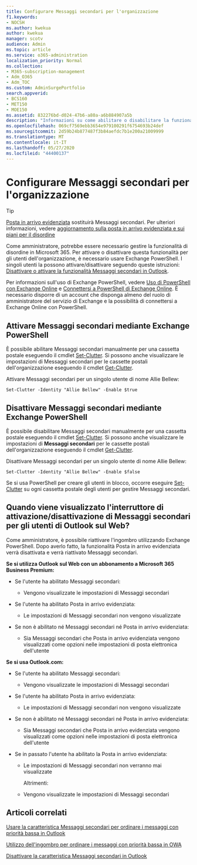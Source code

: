 ```yaml
---
title: Configurare Messaggi secondari per l'organizzazione
f1.keywords:
- NOCSH
ms.author: kwekua
author: kwekua
manager: scotv
audience: Admin
ms.topic: article
ms.service: o365-administration
localization_priority: Normal
ms.collection:
- M365-subscription-management
- Adm_O365
- Adm_TOC
ms.custom: AdminSurgePortfolio
search.appverid:
- BCS160
- MET150
- MOE150
ms.assetid: 832276bd-d024-47b6-a80a-a6b884907a5b
description: "Informazioni su come abilitare o disabilitare la funzionalità di disordine per tutti gli utenti o specifici dell'organizzazione, tramite Exchange PowerShell. "
ms.openlocfilehash: 069cf7569ebb3654e979100291f6754693b24def
ms.sourcegitcommit: 2d59b24b877487f3b84aefdc7b1e200a21009999
ms.translationtype: MT
ms.contentlocale: it-IT
ms.lasthandoff: 05/27/2020
ms.locfileid: "44400137"
---
```

# <a name="configure-clutter-for-your-organization"></a>Configurare Messaggi secondari per l'organizzazione

> [!TIP]
> [Posta in arrivo evidenziata](../setup/configure-focused-inbox.md) sostituirà Messaggi secondari. Per ulteriori informazioni, vedere [aggiornamento sulla posta in arrivo evidenziata e sui piani per il disordine](https://techcommunity.microsoft.com/t5/Outlook-Blog/Update-on-Focused-Inbox-and-our-plans-for-Clutter/ba-p/136448)
  
Come amministratore, potrebbe essere necessario gestire la funzionalità di disordine in Microsoft 365. Per attivare o disattivare questa funzionalità per gli utenti dell'organizzazione, è necessario usare Exchange PowerShell. I singoli utenti la possono attivare/disattivare seguendo queste istruzioni: [Disattivare o attivare la funzionalità Messaggi secondari in Outlook](https://support.office.com/article/a9c72a77-1bc4-40e6-ba6d-103c1d1aba4c.aspx). 
  
Per informazioni sull'uso di Exchange PowerShell, vedere [Uso di PowerShell con Exchange Online](https://go.microsoft.com/fwlink/?LinkID=402831) e [Connettersi a PowerShell di Exchange Online](https://go.microsoft.com/fwlink/?LinkID=722415). È necessario disporre di un account che disponga almeno del ruolo di amministratore del servizio di Exchange e la possibilità di connettersi a Exchange Online con PowerShell. 
  
## <a name="turn-clutter-on-using-exchange-powershell"></a>Attivare Messaggi secondari mediante Exchange PowerShell

È possibile abilitare Messaggi secondari manualmente per una cassetta postale eseguendo il cmdlet [Set-Clutter](https://go.microsoft.com/fwlink/?LinkID=834446). Si possono anche visualizzare le impostazioni di Messaggi secondari per le cassette postali dell'organizzazione eseguendo il cmdlet [Get-Clutter](https://go.microsoft.com/fwlink/?LinkID=834759). 
  
Attivare Messaggi secondari per un singolo utente di nome Allie Bellew:
    
`Set-Clutter -Identity "Allie Bellew" -Enable $true`


## <a name="turn-clutter-off-using-exchange-powershell"></a>Disattivare Messaggi secondari mediante Exchange PowerShell

È possibile disabilitare Messaggi secondari manualmente per una cassetta postale eseguendo il cmdlet [Set-Clutter](https://go.microsoft.com/fwlink/?LinkID=834446). Si possono anche visualizzare le impostazioni di **Messaggi secondari** per le cassette postali dell'organizzazione eseguendo il cmdlet [Get-Clutter](https://go.microsoft.com/fwlink/?LinkID=834759). 
  
Disattivare Messaggi secondari per un singolo utente di nome Allie Bellew:
    
`Set-Clutter -Identity "Allie Bellew" -Enable $false`

Se si usa PowerShell per creare gli utenti in blocco, occorre eseguire [Set-Clutter](https://go.microsoft.com/fwlink/?LinkID=834446) su ogni cassetta postale degli utenti per gestire Messaggi secondari. 
  
## <a name="when-does-the-clutter-onoff-switch-appear-to-users-in-outlook-on-the-web"></a>Quando viene visualizzato l'interruttore di attivazione/disattivazione di Messaggi secondari per gli utenti di Outlook sul Web?
<a name="bkmk_onoff"> </a>

Come amministratore, è possibile riattivare l'ingombro utilizzando Exchange PowerShell. Dopo averlo fatto, la funzionalità Posta in arrivo evidenziata verrà disattivata e verrà riattivato Messaggi secondari. 
  
 **Se si utilizza Outlook sul Web con un abbonamento a Microsoft 365 Business Premium:**
  
- Se l'utente ha abilitato Messaggi secondari: 
    
  - Vengono visualizzate le impostazioni di Messaggi secondari
    
- Se l'utente ha abilitato Posta in arrivo evidenziata: 
    
  - Le impostazioni di Messaggi secondari non vengono visualizzate
    
- Se non è abilitato né Messaggi secondari né Posta in arrivo evidenziata: 
    
  - Sia Messaggi secondari che Posta in arrivo evidenziata vengono visualizzati come opzioni nelle impostazioni di posta elettronica dell'utente
    
 **Se si usa Outlook.com:**
  
- Se l'utente ha abilitato Messaggi secondari: 
    
  - Vengono visualizzate le impostazioni di Messaggi secondari
    
- Se l'utente ha abilitato Posta in arrivo evidenziata: 
    
  - Le impostazioni di Messaggi secondari non vengono visualizzate
    
- Se non è abilitato né Messaggi secondari né Posta in arrivo evidenziata: 
    
  - Sia Messaggi secondari che Posta in arrivo evidenziata vengono visualizzati come opzioni nelle impostazioni di posta elettronica dell'utente
    
- Se in passato l'utente ha abilitato la Posta in arrivo evidenziata:
    
  - Le impostazioni di Messaggi secondari non verranno mai visualizzate
    
    Altrimenti: 
    
  - Vengono visualizzate le impostazioni di Messaggi secondari
    
## <a name="related-articles"></a>Articoli correlati
<a name="bkmk_onoff"> </a>

[Usare la caratteristica Messaggi secondari per ordinare i messaggi con priorità bassa in Outlook](https://support.office.com/article/use-clutter-to-sort-low-priority-messages-in-outlook-7b50c5db-7704-4e55-8a1b-dfc7bf1eafa0)
    
[Utilizzo dell'ingombro per ordinare i messaggi con priorità bassa in OWA](https://support.office.com/article/fe4d64ca-bf73-48f1-91b4-9a659e008bce.aspx)
    
[Disattivare la caratteristica Messaggi secondari in Outlook](https://support.office.com/article/a9c72a77-1bc4-40e6-ba6d-103c1d1aba4c.aspx)
    

